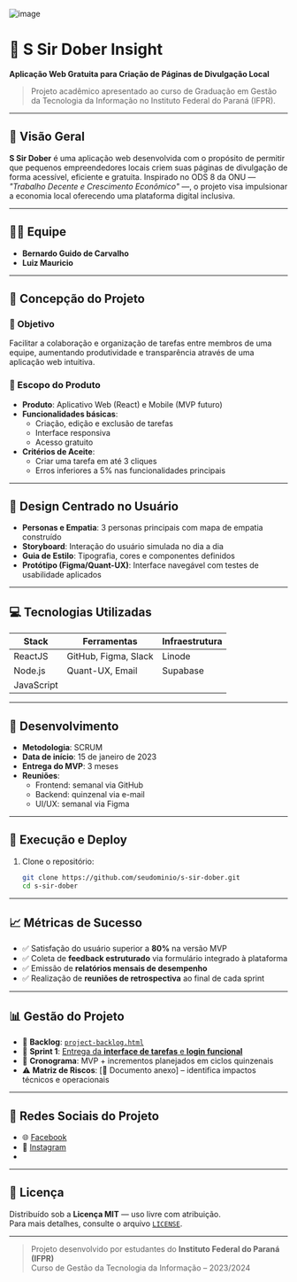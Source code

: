 
![image](https://github.com/user-attachments/assets/481e56ab-6b0d-48fe-914b-c6c120973c01)



# 🧠 S Sir Dober Insight

**Aplicação Web Gratuita para Criação de Páginas de Divulgação Local**

> Projeto acadêmico apresentado ao curso de Graduação em Gestão da Tecnologia da Informação no Instituto Federal do Paraná (IFPR).

---

## 📌 Visão Geral

**S Sir Dober** é uma aplicação web desenvolvida com o propósito de permitir que pequenos empreendedores locais criem suas páginas de divulgação de forma acessível, eficiente e gratuita. Inspirado no ODS 8 da ONU — *"Trabalho Decente e Crescimento Econômico"* —, o projeto visa impulsionar a economia local oferecendo uma plataforma digital inclusiva.

---

## 🧑‍💻 Equipe

- **Bernardo Guido de Carvalho**  
- **Luiz Mauricio**

---

## 🧠 Concepção do Projeto

### 🎯 Objetivo
Facilitar a colaboração e organização de tarefas entre membros de uma equipe, aumentando produtividade e transparência através de uma aplicação web intuitiva.

### 🧱 Escopo do Produto

- **Produto**: Aplicativo Web (React) e Mobile (MVP futuro)
- **Funcionalidades básicas**:
  - Criação, edição e exclusão de tarefas
  - Interface responsiva
  - Acesso gratuito
- **Critérios de Aceite**:
  - Criar uma tarefa em até 3 cliques
  - Erros inferiores a 5% nas funcionalidades principais

---

## 🎨 Design Centrado no Usuário

- **Personas e Empatia**: 3 personas principais com mapa de empatia construído
- **Storyboard**: Interação do usuário simulada no dia a dia
- **Guia de Estilo**: Tipografia, cores e componentes definidos
- **Protótipo (Figma/Quant-UX)**: Interface navegável com testes de usabilidade aplicados

---

## 💻 Tecnologias Utilizadas

| Stack         | Ferramentas         | Infraestrutura |
|---------------|---------------------|----------------|
| ReactJS       | GitHub, Figma, Slack| Linode         |
| Node.js       | Quant-UX, Email     | Supabase       |
| JavaScript    |                     |                |

---

## 🚀 Desenvolvimento

- **Metodologia**: SCRUM
- **Data de início**: 15 de janeiro de 2023
- **Entrega do MVP**: 3 meses
- **Reuniões**:
  - Frontend: semanal via GitHub
  - Backend: quinzenal via e-mail
  - UI/UX: semanal via Figma

---

## 📲 Execução e Deploy

1. Clone o repositório:
   ```bash
   git clone https://github.com/seudominio/s-sir-dober.git
   cd s-sir-dober
    ```
---

## 📈 Métricas de Sucesso

- ✅ Satisfação do usuário superior a **80%** na versão MVP
- ✅ Coleta de **feedback estruturado** via formulário integrado à plataforma
- ✅ Emissão de **relatórios mensais de desempenho**
- ✅ Realização de **reuniões de retrospectiva** ao final de cada sprint

---

## 📊 Gestão do Projeto

- 📁 **Backlog**: [`project-backlog.html`](./Project%20Backlog%20e%20Roadmap%20Dober%20Insight.html)
- 🧩 **Sprint 1**: [Entrega da **interface de tarefas** e **login funcional**](https://planner.cloud.microsoft/webui/premiumplan/35447982-a0cc-4c9a-810f-8de142b0f080/org/c3e633db-2fb8-4beb-a90d-833dbf1e1edf/view/board?tid=ff2cddd1-4f73-41bd-a5c5-559e89244ab9)
- 📅 **Cronograma**: MVP + incrementos planejados em ciclos quinzenais
- ⚠️ **Matriz de Riscos**: [📎 Documento anexo] – identifica impactos técnicos e operacionais

---

## 📢 Redes Sociais do Projeto

- 🌐 [Facebook](https://facebook.com)
- 📸 [Instagram](https://instagram.com)
- 
---

## 📄 Licença

Distribuído sob a **Licença MIT** — uso livre com atribuição.  
Para mais detalhes, consulte o arquivo [`LICENSE`](./LICENSE).

---

> Projeto desenvolvido por estudantes do **Instituto Federal do Paraná (IFPR)**  
> Curso de Gestão da Tecnologia da Informação – 2023/2024
